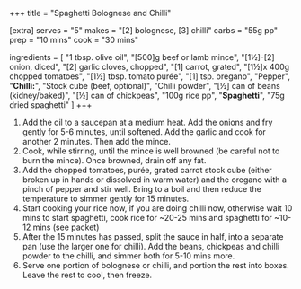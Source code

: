 +++
title = "Spaghetti Bolognese and Chilli"

[extra]
serves = "5"
makes = "[2] bolognese, [3] chilli"
carbs = "55g pp"
prep = "10 mins"
cook = "30 mins"

ingredients = [
  "1 tbsp. olive oil",
  "[500]g beef or lamb mince",
  "[1½]-[2] onion, diced",
  "[2] garlic cloves, chopped",
  "[1] carrot, grated",
  "[1½]x 400g chopped tomatoes",
  "[1½] tbsp. tomato purée",
  "[1] tsp. oregano",
  "Pepper",
  "**Chilli:**",
  "Stock cube (beef, optional)",
  "Chilli powder",
  "[½] can of beans (kidney/baked)",
  "[½] can of chickpeas",
  "100g rice pp",
  "**Spaghetti**",
  "75g dried spaghetti"
]
+++

1. Add the oil to a saucepan at a medium heat. Add the onions and fry gently for 5-6 minutes, until softened. Add the garlic and cook for another 2 minutes. Then add the mince.
1. Cook, while stirring, until the mince is well browned (be careful not to burn the mince). Once browned, drain off any fat.
1. Add the chopped tomatoes, purée, grated carrot stock cube (either broken up in hands or dissolved in warm water) and the oregano with a pinch of pepper and stir well. Bring to a boil and then reduce the temperature to simmer gently for 15 minutes.
1. Start cooking your rice now, if you are doing chilli now, otherwise wait 10 mins to start spaghetti, cook rice for ~20-25 mins and spaghetti for ~10-12 mins (see packet)
1. After the 15 minutes has passed, split the sauce in half, into a separate pan (use the larger one for chilli). Add the beans, chickpeas and chilli powder to the chilli, and simmer both for 5-10 mins more.
1. Serve one portion of bolognese or chilli, and portion the rest into boxes. Leave the rest to cool, then freeze.